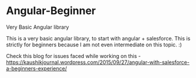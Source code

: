# Angular-Beginner
Very Basic Angular library

This is a very basic angular library, to start with angular + salesforce. This is strictly for beginners because I am not even intermediate on this topic. :)

Check this blog for issues faced while working on this - https://kaushikjournal.wordpress.com/2015/09/27/angular-with-salesforce-a-beginners-experience/
